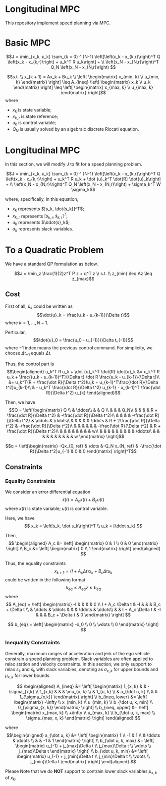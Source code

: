 # Longitudinal MPC

This repository implement speed planning via MPC.

# Basic MPC

$$J = 
\min_{x_k, u_k} \sum_{k = 0} ^ {N-1} \left[\left(x_k - x_{k,r}\right)^T Q \left(x_k - x_{k,r}\right) + u_k^T R u_k\right] + \\
\left(x_N - x_{N,r}\right)^T Q_N \left(x_N - x_{N,r}\right)
$$

$$s.t. \\
x_{k + 1} = Ax_k + Bu_k \\
\left[
\begin{matrix}
x_{min, k}  \\
u_{min, k}
\end{matrix}
\right] 
\leq
A_{ineq}
\left[
\begin{matrix}
x_k  \\
u_k
\end{matrix}
\right]
\leq
\left[
\begin{matrix}
x_{max, k}  \\
u_{max, k}
\end{matrix}
\right]$$
where 
- $x_k$ is state variable; 
- $x_{k, r}$ is state reference; 
- $u_k$ is control variable; 
- $Q_N$ is usually solved by an algebraic discrete Riccati equation.

# Longitudinal MPC

In this section, we will modify $J$ to fit for a speed planning problem. 

$$J = 
\min_{x_k, u_k} \sum_{k = 0} ^ {N-1} \left[\left(x_k - x_{k,r}\right)^T Q \left(x_k - x_{k,r}\right) + u_k^T R u_k + \dot {u}_k^T \dot{R} \dot{u}_k\right] + \\
\left(x_N - x_{N,r}\right)^T Q_N \left(x_N - x_{N,r}\right) + \sigma_k^T W \sigma_k$$ 

where, specifically, in this equation, 
- $x_k$ represents $[s_k, \dot{s_k}]^T$;
- $x_{k, r}$ represents $[s_{k, r}, \dot{s}_{k, r}]^T$;
- $u_k$ represents $\ddot{s}_k$;
- $\sigma_k$ represents slack variables.

# To a Quadratic Problem

We have a standard QP formulation as below.

$$J = \min_z \frac{1}{2}z^T P z + q^T z \\ 
s.t. \\
z_{min} \leq Az \leq z_{max}$$

## Cost

First of all, $\dot{u}_k$ could be written as 
$$\dot{u}_k = \frac{u_k - u_{k-1}}{\Delta t}$$
where $k = 1, ..., N - 1$.

Perticular,
$$\dot{u}_0 = \frac{u_0 - u_{-1}}{\Delta t_{-1}}$$
where $-1$ index means the previous control command. For simplicity, we choose $\Delta t_{-1}$ equals $\Delta t$.

Thus, the control part is 
$$\begin{aligned}
u_k^T R u_k + \dot {u}_k^T \dot{R} \dot{u}_k 
&= u_k^T R u_k + \frac{(u_k - u_{k-1})^T}{\Delta t} \dot R \frac{u_k - u_{k-1}}{\Delta t}\\
&= u_k^T(R + \frac{\dot R}{\Delta t^2})u_k + u_{k-1}^T\frac{\dot R}{\Delta t^2}u_{k-1}\\
& - u_k^T \frac{\dot R}{\Delta t^2} u_{k-1} - u_{k-1}^T \frac{\dot R}{\Delta t^2} u_{k}
\end{aligned}$$

Then, we have
$$Q = \left[\begin{matrix}
Q \\
& \ddots\\
& & Q \\
& & & Q_N\\
& & & & R + \frac{\dot R}{\Delta t^2} & -\frac{\dot R}{\Delta t^2}\\
& & & & -\frac{\dot R}{\Delta t^2} & \ddots &  \ddots\\
& & & & & \ddots & R + 2\frac{\dot R}{\Delta t^2} & -\frac{\dot R}{\Delta t^2}\\
& & & & & &  -\frac{\dot R}{\Delta t^2} & R + \frac{\dot R}{\Delta t^2}\\
& & & & & & & & w\\
& & & & & & & & & \ddots\\
& & & & & & & & & & w
\end{matrix}
\right]$$

$$q = \left[\begin{matrix}
-Qx_{0, ref} & \dots  &-Q_N x_{N, ref} & 
-\frac{\dot R}{\Delta t^2}u_{-1} & 0 & 
0
\end{matrix}
\right]^T$$

## Constraints

### Equality Constraints

We consider an error differential equation
$$\dot x(t) = A_c x(t) +B_c u(t)$$
where $x(t)$ is state variable; $u(t)$ is control variable.

Here, we have
$$
x_k = \left[s_k, \dot s_k\right]^T \\
u_k = [\ddot s_k]
$$

Then,
$$
\begin{aligned}
A_c &= \left[
\begin{matrix}
0 & 1 \\
0 & 0
\end{matrix}
\right] \\
B_c &= \left[
\begin{matrix}
0 \\
1
\end{matrix}
\right]
\end{aligned}
$$

Thus, the equality constraints 
$$x_{k + 1} = (I + A_c \Delta t) x_k + B_c \Delta t u_k$$ 
could be written in the following format
$$
b_{eq} \leq A_{eq}z \leq b_{eq}
$$
where
$$
A_{eq} = \left[
\begin{matrix}
-I & & & & 0 \\
I + A_c \Delta t & -I & & & B_c + \Delta t \\
& \ddots & \ddots & & & \ddots & \ddots\\
& & I + A_c \Delta t & -I & & & B_c + \Delta t & 0
\end{matrix}
\right]
$$

$$
b_{eq} = \left[
\begin{matrix}
-x_0 \\
0 \\
\vdots \\
0
\end{matrix}
\right]
$$

### Inequality Constraints

Generally, maximum ranges of acceleration and jerk of the ego vehicle constrain a speed planning problem. Slack variables are often applied to relax station and velocity constraints. In this section, we only support to relax $s_k$ and $\dot s_k$ with slack variables, denoting as $\sigma_{x,k}$ for upper bounds and $\mu_{x, k}$ for lower bounds.

$$
\begin{aligned}
A_{ineq} &= 
\left[
\begin{matrix}
1_{x, k} &  & -\sigma_{x,k} \\
1_{x,k} & & & \mu_{x, k} \\
& 1_{u, k} \\
& a_{\dot u, k} \\
& & 1_{\sigma_{x,k}}
\end{matrix}
\right] \\
b_{ineq, lower} &= \left[
\begin{matrix}
-\infty \\
x_{min, k} \\
u_{min, k} \\
b_{\dot u, k, min} \\
0_{\sigma_{x, k}}
\end{matrix}
\right] \\ 
b_{ineq, upper} &= \left[
\begin{matrix}
x_{max, k} \\
+\infty \\
u_{max, k} \\
b_{\dot u, k, max} \\
\sigma_{max, x, k}
\end{matrix}
\right]
\end{aligned}
$$

where 
$$\begin{aligned}
a_{\dot u, k} &= \left[
\begin{matrix}
1 \\
-1 & 1 \\
& \ddots & \ddots \\
& & -1 & 1
\end{matrix}
\right] \\
b_{\dot u, k, max} &= 
\left[
\begin{matrix}
u_{-1} + j_{max}\Delta t \\
j_{max}\Delta t \\ 
\vdots \\ 
j_{max}\Delta t
\end{matrix}
\right] \\
b_{\dot u, k, min} &= 
\left[
\begin{matrix}
u_{-1} + j_{min}\Delta t \\
j_{min}\Delta t \\ 
\vdots \\ 
j_{min}\Delta t
\end{matrix}
\right]
\end{aligned}
$$

Please Note that we do **NOT** support to contrain lower slack variables $\mu_{x, k}$ of $x_k$.